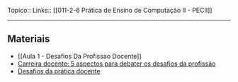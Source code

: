 Tópico::
Links:: [[011-2-6 Prática de Ensino de Computação II - PECII]]

---

## Materiais

- [[Aula 1 - Desafios Da Profissao Docente]]
- [Carreira docente: 5 aspectos para debater os desafios da profissão](https://novaescola.org.br/conteudo/21722/desafios-carreira-docente)
- [Desafios da prática docente](https://educacaopublica.cecierj.edu.br/artigos/17/19/desafios-da-prtica-docente)


